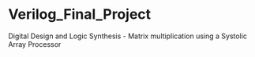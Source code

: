 # Verilog_Final_Project
Digital Design and Logic Synthesis - Matrix multiplication using a Systolic Array Processor
